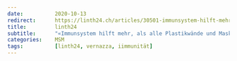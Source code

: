 ```yaml
---
date:          2020-10-13
redirect:      https://linth24.ch/articles/30501-immunsystem-hilft-mehr-als-alle-plastikwaende-und-masken
title:         linth24
subtitle:      "«Immunsystem hilft mehr, als alle Plastikwände und Masken»"
categories:    MSM
tags:          [linth24, vernazza, iimmunität]
---
```

